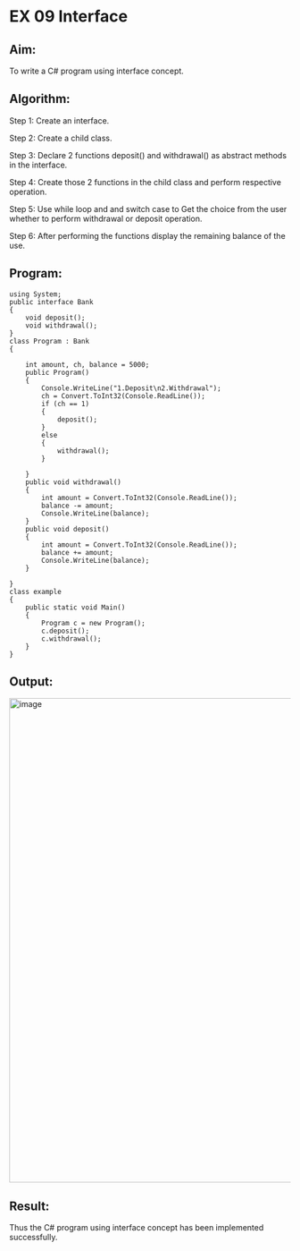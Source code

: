 # EX 09 Interface

## Aim:

To write a C# program using interface concept.

## Algorithm:
Step 1: Create an interface.

Step 2: Create a child class.

Step 3: Declare 2 functions deposit() and withdrawal() as abstract methods in the interface.

Step 4: Create those 2 functions in the child class and perform respective operation.

Step 5: Use while loop and and switch case to Get the choice from the user whether to perform withdrawal or deposit operation.

Step 6: After performing the functions display the remaining balance of the use.


## Program:
```
using System;
public interface Bank
{
    void deposit();
    void withdrawal();
}
class Program : Bank
{

    int amount, ch, balance = 5000;
    public Program()
    {
        Console.WriteLine("1.Deposit\n2.Withdrawal");
        ch = Convert.ToInt32(Console.ReadLine());
        if (ch == 1)
        {
            deposit();
        }
        else
        {
            withdrawal();
        }

    }
    public void withdrawal()
    {
        int amount = Convert.ToInt32(Console.ReadLine());
        balance -= amount;
        Console.WriteLine(balance);
    }
    public void deposit()
    {
        int amount = Convert.ToInt32(Console.ReadLine());
        balance += amount;
        Console.WriteLine(balance);
    }

}
class example
{
    public static void Main()
    {
        Program c = new Program();
        c.deposit();
        c.withdrawal();
    }
}
```

## Output:
<img width="866" alt="image" src="https://github.com/kaviya2839/Interface/assets/120553351/e8957b3d-d1fb-48c4-a2d1-76bd09f922ad">


## Result:
Thus the C# program using interface concept has been implemented successfully.
